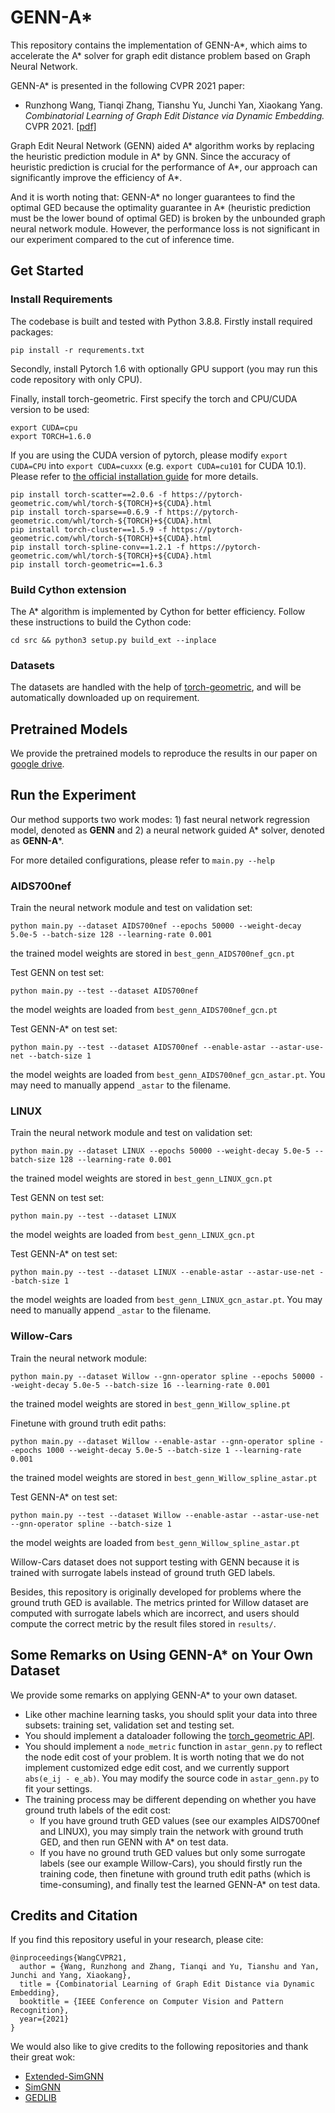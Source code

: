 # GENN-A*
This repository contains the implementation of GENN-A*, which aims to accelerate the A* solver for graph edit distance problem based on Graph Neural Network.

GENN-A* is presented in the following CVPR 2021 paper:
    
* Runzhong Wang, Tianqi Zhang, Tianshu Yu, Junchi Yan, Xiaokang Yang. 
_Combinatorial Learning of Graph Edit Distance via Dynamic Embedding._
CVPR 2021. [[pdf]](https://openaccess.thecvf.com/content/CVPR2021/papers/Wang_Combinatorial_Learning_of_Graph_Edit_Distance_via_Dynamic_Embedding_CVPR_2021_paper.pdf)

Graph Edit Neural Network (GENN) aided A* algorithm works by replacing the heuristic prediction module in A* by GNN. Since the accuracy of heuristic prediction is crucial for the performance of A*, our approach can significantly improve the efficiency of A*.

And it is worth noting that: GENN-A* no longer guarantees to find the optimal GED because the optimality guarantee in A* (heuristic prediction must be the lower bound of optimal GED) is broken by the unbounded graph neural network module. However, the performance loss is not significant in our experiment compared to the cut of inference time.

## Get Started
### Install Requirements
The codebase is built and tested with Python 3.8.8. Firstly install required packages:
```
pip install -r requrements.txt
```

Secondly, install Pytorch 1.6 with optionally GPU support (you may run this code repository with only CPU).

Finally, install torch-geometric. First specify the torch and CPU/CUDA version to be used:
```
export CUDA=cpu
export TORCH=1.6.0
```
If you are using the CUDA version of pytorch, please modify ``export CUDA=CPU`` into ``export CUDA=cuxxx`` (e.g. ``export CUDA=cu101`` for CUDA 10.1). Please refer to [the official installation guide](https://pytorch-geometric.readthedocs.io/en/latest/notes/installation.html) for more details.
```
pip install torch-scatter==2.0.6 -f https://pytorch-geometric.com/whl/torch-${TORCH}+${CUDA}.html
pip install torch-sparse==0.6.9 -f https://pytorch-geometric.com/whl/torch-${TORCH}+${CUDA}.html
pip install torch-cluster==1.5.9 -f https://pytorch-geometric.com/whl/torch-${TORCH}+${CUDA}.html
pip install torch-spline-conv==1.2.1 -f https://pytorch-geometric.com/whl/torch-${TORCH}+${CUDA}.html
pip install torch-geometric==1.6.3
```

### Build Cython extension
The A* algorithm is implemented by Cython for better efficiency. Follow these instructions to build the Cython code:
```
cd src && python3 setup.py build_ext --inplace
```

### Datasets
The datasets are handled with the help of [torch-geometric](https://pytorch-geometric.readthedocs.io/en/latest/modules/datasets.html#torch_geometric.datasets.GEDDataset),
and will be automatically downloaded up on requirement.

## Pretrained Models
We provide the pretrained models to reproduce the results in our paper on [google drive](https://drive.google.com/drive/folders/1mUpwHeW1RbMHaNxX_PZvD5HrWvyCQG8y?usp=sharing).

## Run the Experiment
Our method supports two work modes: 1) fast neural network regression model, denoted as **GENN** and 2) a neural network guided A* solver, denoted as **GENN-A***.

For more detailed configurations, please refer to ``main.py --help``

### AIDS700nef
Train the neural network module and test on validation set:
```
python main.py --dataset AIDS700nef --epochs 50000 --weight-decay 5.0e-5 --batch-size 128 --learning-rate 0.001
```
the trained model weights are stored in ``best_genn_AIDS700nef_gcn.pt``

Test GENN on test set:
```
python main.py --test --dataset AIDS700nef
```
the model weights are loaded from ``best_genn_AIDS700nef_gcn.pt``

Test GENN-A* on test set:
```
python main.py --test --dataset AIDS700nef --enable-astar --astar-use-net --batch-size 1
```
the model weights are loaded from ``best_genn_AIDS700nef_gcn_astar.pt``. You may need to manually append ``_astar`` to the filename.

### LINUX
Train the neural network module and test on validation set:
```
python main.py --dataset LINUX --epochs 50000 --weight-decay 5.0e-5 --batch-size 128 --learning-rate 0.001
```
the trained model weights are stored in ``best_genn_LINUX_gcn.pt``

Test GENN on test set:
```
python main.py --test --dataset LINUX
```
the model weights are loaded from ``best_genn_LINUX_gcn.pt``

Test GENN-A* on test set:
```
python main.py --test --dataset LINUX --enable-astar --astar-use-net --batch-size 1
```
the model weights are loaded from ``best_genn_LINUX_gcn_astar.pt``. You may need to manually append ``_astar`` to the filename.

### Willow-Cars
Train the neural network module:
```
python main.py --dataset Willow --gnn-operator spline --epochs 50000 --weight-decay 5.0e-5 --batch-size 16 --learning-rate 0.001
```
the trained model weights are stored in ``best_genn_Willow_spline.pt``

Finetune with ground truth edit paths:
```
python main.py --dataset Willow --enable-astar --gnn-operator spline --epochs 1000 --weight-decay 5.0e-5 --batch-size 1 --learning-rate 0.001
```
the trained model weights are stored in ``best_genn_Willow_spline_astar.pt``

Test GENN-A* on test set:
```
python main.py --test --dataset Willow --enable-astar --astar-use-net --gnn-operator spline --batch-size 1
```
the model weights are loaded from ``best_genn_Willow_spline_astar.pt``

Willow-Cars dataset does not support testing with GENN because it is trained with surrogate labels instead of ground truth GED labels.

Besides, this repository is originally developed for problems where the ground truth GED is available. The metrics printed for Willow dataset are computed with surrogate labels which are incorrect, and users should compute the correct metric by the result files stored in ``results/``.

## Some Remarks on Using GENN-A* on Your Own Dataset
We provide some remarks on applying GENN-A* to your own dataset. 
* Like other machine learning tasks, you should split your data into three subsets: training set, validation set and testing set.
* You should implement a dataloader following the [torch_geometric API](https://pytorch-geometric.readthedocs.io/en/latest/modules/datasets.html).
* You should implement a ``node_metric`` function in ``astar_genn.py`` to reflect the node edit cost of your problem. It is worth noting that we do not implement customized edge edit cost, and we currently support ``abs(e_ij - e_ab)``. You may modify the source code in ``astar_genn.py`` to fit your settings.
* The training process may be different depending on whether you have ground truth labels of the edit cost:
    * If you have ground truth GED values (see our examples AIDS700nef and LINUX), you may simply train the network with ground truth GED, and then run GENN with A* on test data. 
    * If you have no ground truth GED values but only some surrogate labels (see our example Willow-Cars), you should firstly run the training code, then finetune with ground truth edit paths (which is time-consuming), and finally test the learned GENN-A* on test data.

## Credits and Citation

If you find this repository useful in your research, please cite:
```
@inproceedings{WangCVPR21,
  author = {Wang, Runzhong and Zhang, Tianqi and Yu, Tianshu and Yan, Junchi and Yang, Xiaokang},
  title = {Combinatorial Learning of Graph Edit Distance via Dynamic Embedding},
  booktitle = {IEEE Conference on Computer Vision and Pattern Recognition},
  year={2021}
}
```

We would also like to give credits to the following repositories and thank their great wok:
* [Extended-SimGNN](https://github.com/gospodima/Extended-SimGNN)
* [SimGNN](https://github.com/yunshengb/SimGNN)
* [GEDLIB](https://github.com/dbblumenthal/gedlib)
